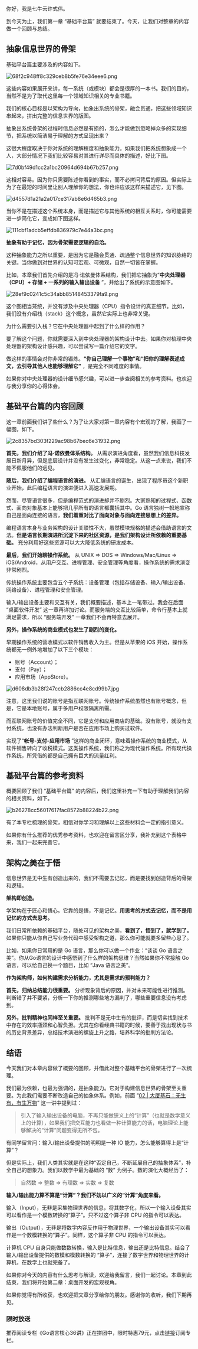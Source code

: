 你好，我是七牛云许式伟。

到今天为止，我们第一章 “基础平台篇” 就要结束了。今天，让我们对整章的内容做一个回顾与总结。

## 抽象信息世界的骨架

基础平台篇主要涉及的内容如下。

![68f2c948ff8c329ceb8b5fe76e34eee6.png][]

这些内容如果展开来讲，每一系统（或模块）都会是很厚的一本书。我们的目的，当然不是为了取代这里每一个领域知识相关的专业书籍。

我们的核心目标是以架构为导向，抽象出系统的骨架，融会贯通，把这些领域知识串起来，拼出完整的信息世界的版图。

抽象出系统骨架的过程时信息必然是有损的，怎么才能做到忽略掉众多的实现细节，把系统以简洁易于理解的方式呈现出来？

这很大程度取决于你对系统的理解程度和抽象能力。如果我们把系统想象成一个人，大部分情况下我们比较容易对其进行详尽而具体的描述，好比下图。

![7d0bf49d1cc2a1bc20964d694b67b257.png][]

这相对容易。因为你只需要陈述你看到的事实，而不必拷问背后的原因。但实际上为了在最短的时间里让别人理解你的想法，你也许应该这样来描述它，见下图。

![d4557d1a21a2a017ce317ab8e6d465b3.png][]

当你不是在描述这个系统本身，而是描述它与其他系统的相互关系时，你可能需要进一步简化它，变成如下图这样。

![111cbf1adcb5effdb836979c7e44a3bc.png][]

**抽象有助于记忆，因为骨架需要逻辑的自洽。** 

这种抽象能力之所以重要，是因为它是融会贯通、疏通整个信息世界的知识脉络的关键。当你做到对世界的认知可宏观、可微观，自然一切皆在掌握。

比如，本章我们首先介绍的是冯·诺依曼体系结构，我们把它抽象为“**中央处理器（CPU）+ 存储 + 一系列的输入输出设备** ”，并给出了系统的示意图如下。

![28ef9c0241c5c34abb85148453379fa9.png][]

这个图相当笼统，并没有涉及中央处理器（CPU）指令设计的真正细节。比如，我们没有介绍栈（stack）这个概念，虽然它实际上也非常关键。

为什么需要引入栈？它在中央处理器中起到了什么样的作用？

要了解这个问题，你就需要深入到中央处理器的架构设计中去。如果你对梳理中央处理器的架构设计感兴趣，可以尝试写一篇介绍它的文字。

做这样的事情会对你非常的锻炼。**“你自己理解一个事物”和“把你的理解表述成文，去引导其他人也能够理解它”** ，是完全不同难度的事情。

如果你对中央处理器的设计细节感兴趣，可以进一步查阅相关的参考资料。也欢迎与我分享你的心得体会。

## 基础平台篇的内容回顾

这一章前面我们讲了些什么？为了让大家对第一章内容有个宏观的了解，我画了一幅图，如下。

![2c8357bd303f229ac98b67bec6e31932.png][]

**首先，我们介绍了冯·诺依曼体系结构。** 从需求演进角度看，虽然我们信息科技发展日新月异，但是底层设计并没有发生过变化，非常稳定。从这一点来说，我们不能不佩服他们的远见。

**随后，我们介绍了编程语言的演进。** 从汇编语言的诞生，出现了程序员这个新职业开始，此后编程语言的演进便进入高速发展期。

然而，尽管语言很多，但是编程范式的演进却并不剧烈。大家熟知的过程式、函数式、面向对象基本上能够把几乎所有的语言都囊括其中。Go 语言独树一帜地宣称自己是面向连接的语言，**我们着重对比了面向对象与面向连接思想上的差异。** 

编程语言本身与业务架构的设计关联性不大，虽然模块规格的描述会借助语言的文法。**但是语言长期演进所沉淀下来的社区资源，是我们架构设计所依赖的重要基础。** 充分利用好这些资源可以大大降低系统的研发成本。

**最后，我们开始聊操作系统。** 从 UNIX => DOS => Windows/Mac/Linux => iOS/Android，从用户交互、进程管理、安全管理等角度看，操作系统的需求演变非常剧烈。

传统操作系统主要包含五个子系统：设备管理（包括存储设备、输入/输出设备、网络设备）、进程管理和安全管理。

输入/输出设备主要和交互有关，我们概要描述，基本上一笔带过。我会在后面 “桌面软件开发” 这一章再详加讨论。而服务端的交互比较简单，命令行基本上就满足需求，所以 “服务端开发” 一章我们不会再特意去展开。

**另外，操作系统的商业模式也发生了剧烈的变化。** 

早期操作系统的营收模式以软件销售收入为主。但是从苹果的 iOS 开始，操作系统都无一例外地增加了以下三个模块：

 *  账号（Account）；
 *  支付（Pay）；
 *  应用市场（AppStore）。

![d608db3b28f247ccb2886cc4e8cd99b7.jpg][]

注意，这里我们说的账号是指互联网账号。传统操作系统虽然也有账号概念，但是，它是本地账号，属于多用户权限隔离所需。

而互联网账号的价值完全不同，它是支付和应用商店的基础。没有账号，就没有支付系统，也没有办法判断用户是否在应用市场上购买过软件。

实现了“**帐号-支付-应用市场** ”这样的商业闭环，意味着操作系统的商业模式，从软件销售转向了收税模式。这类操作系统，我们称之为现代操作系统。所有现代操作系统，所凭借的都是自己拥有巨大的流量红利。

## 基础平台篇的参考资料

概要回顾了我们 “基础平台篇” 的内容后，我们这里补充一下有助于理解我们内容的相关资料，如下。

![b26278cc56017617fac8572b88224b22.png][]

有了本专栏梳理的骨架，相信对你学习和理解以上这些材料会一定的指引意义。

如果你有什么推荐的优秀参考资料，也欢迎在留言区分享，我补充到这个表格中来，我们一起来完善它。

## 架构之美在于悟

信息世界是无中生有创造出来的，我们不需要去记忆，而是要找到创造背后的骨架和逻辑。

**架构即创造。** 

学架构在于匠心和悟心。它靠的是悟，不是记忆。**用思考的方式去记忆，而不是用记忆的方式去思考。** 

我们日常所依赖的基础平台，随处可见的架构之美，**看到了，悟到了，就学到了。** 如果你只能从你自己写业务代码中感受架构之道，那么你可能就要多留些心思了。

比如，如果你日常用的是 Go 语言，那么你可以做一个作业：“谈谈 Go 语言之美”。你从Go语言的设计中感悟到了什么样的架构思维？当然如果你不常接触 Go 语言，可以给自己换一个题目，比如 “Java 语言之美”。

**作为架构师，如何构建需求分析能力，尤其是需求的预判能力？** 

**首先，归纳总结能力很重要。** 分析现象背后的原因，并对未来可能性进行推测。判断错了并不要紧，分析一下你的推测哪些地方漏判了，哪些重要信息没有考虑到。

**另外，批判精神也同样至关重要。** 批判不是无中生有的批评，而是切实找到技术中存在的效率瓶颈和心智负担。尤其在你看经典书籍的时候，要善于找出现状与书的历史背景差异，总结技术演进的螺旋上升之路，培养科学的批判方法论。

## 结语

今天我们对本章内容做了概要的回顾，并借此对整个基础平台的骨架进行了一次梳理。

我们最为依赖，也最为强调的，是抽象能力。它对于构建信息世界的骨架至关重要。为此我们需要不断改造自己的抽象体系。例如，前面 “[02 | 大厦基石：无生有，有生万物][02 _]” 这一讲中提到过：

> 引入了输入输出设备的电脑，不再只能做狭义上的“计算”（也就是数学意义上的计算），如果我们把交互能力也看做一种计算能力的话，电脑理论上能够解决的“计算”问题变得无所不包。

有同学留言问：输入/输出设备提供的明明是一种 IO 能力，怎么能够算得上是“计算”？

但是实际上，我们人类其实就是在这种“否定自己，不断延展自己的抽象体系”，补全自己的想象力。我们以数学中最为基础的 “数” 为例子。数的演化大概经历了：

> 自然数 => 整数 => 有理数 => 实数 => 复数

**输入/输出能力算不算是“计算”？我们不妨以广义的“计算”角度来看。** 

输入（Input），无非是采集物理世界的信息，将其数字化，所以一个输入设备其实可以看作是一个模数转换的“算子”。只不过这个算子非 CPU 的指令可以表达。

输出（Output），无非是将数字内容反作用于物理世界，一个输出设备其实可以看作是一个数模转换的“算子”。同样，这个算子非 CPU 的指令可以表达。

计算机 CPU 自身只能做数数转换，输入是比特信息，输出还是比特信息。结合了输入/输出设备提供的数模和模数转换的 “算子”，连接了数字世界和物理世界的计算机，在数学上也就完备了。

如果你对今天的内容有什么思考与解读，欢迎给我留言，我们一起讨论。本章到此结束，我们将开始第二章：桌面开发的宏观视角。

如果你觉得有所收获，也欢迎把文章分享给你的朋友。感谢你的收听，我们下期再见。

### 限时放送

推荐阅读专栏《Go语言核心36讲》正在拼团中，限时特惠79元，点击[链接][Link 1]订阅专栏。


[68f2c948ff8c329ceb8b5fe76e34eee6.png]: https://static001.geekbang.org/resource/image/68/e6/68f2c948ff8c329ceb8b5fe76e34eee6.png
[7d0bf49d1cc2a1bc20964d694b67b257.png]: https://static001.geekbang.org/resource/image/7d/57/7d0bf49d1cc2a1bc20964d694b67b257.png
[d4557d1a21a2a017ce317ab8e6d465b3.png]: https://static001.geekbang.org/resource/image/d4/b3/d4557d1a21a2a017ce317ab8e6d465b3.png
[111cbf1adcb5effdb836979c7e44a3bc.png]: https://static001.geekbang.org/resource/image/11/bc/111cbf1adcb5effdb836979c7e44a3bc.png
[28ef9c0241c5c34abb85148453379fa9.png]: https://static001.geekbang.org/resource/image/28/a9/28ef9c0241c5c34abb85148453379fa9.png
[2c8357bd303f229ac98b67bec6e31932.png]: https://static001.geekbang.org/resource/image/2c/32/2c8357bd303f229ac98b67bec6e31932.png
[d608db3b28f247ccb2886cc4e8cd99b7.jpg]: https://static001.geekbang.org/resource/image/d6/b7/d608db3b28f247ccb2886cc4e8cd99b7.jpg
[b26278cc56017617fac8572b88224b22.png]: https://static001.geekbang.org/resource/image/b2/22/b26278cc56017617fac8572b88224b22.png
[02 _]: https://time.geekbang.org/column/article/91007
[Link 1]: https://time.geekbang.org/column/intro/112

